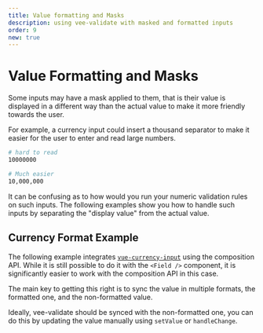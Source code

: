 ```yaml
---
title: Value formatting and Masks
description: using vee-validate with masked and formatted inputs
order: 9
new: true
---
```


# Value Formatting and Masks

Some inputs may have a mask applied to them, that is their value is displayed in a different way than the actual value to make it more friendly towards the user.

For example, a currency input could insert a thousand separator to make it easier for the user to enter and read large numbers.

```sh
# hard to read
10000000

# Much easier
10,000,000
```

It can be confusing as to how would you run your numeric validation rules on such inputs. The following examples show you how to handle such inputs by separating the "display value" from the actual value.

## Currency Format Example

The following example integrates [`vue-currency-input`](https://github.com/dm4t2/vue-currency-input) using the composition API. While it is still possible to do it with the `<Field />` component, it is significantly easier to work with the composition API in this case.

The main key to getting this right is to sync the value in multiple formats, the formatted one, and the non-formatted value.

Ideally, vee-validate should be synced with the non-formatted one, you can do this by updating the value manually using `setValue` or `handleChange`.

<live-example id="vee-validate-v4-input-masks"></live-example>
